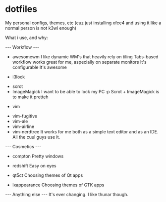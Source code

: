 # dotfiles
My personal configs, themes, etc (cuz just installing xfce4 and using it like a normal person is not k3wl enough)

What i use, and why:

--- Workflow ---
* awesomewm
    I like dynamic WM's that heavily rely on tiling
    Tabs-based workflow works great for me, aspecially on separate monitors
    It's configurable
    It's awesome

* i3lock 
+ scrot
+ ImageMagick
    I want to be able to lock my PC :p
    Scrot + ImageMagick is to make it pretteh

* vim
+ vim-fugitive
+ vim-ale
+ vim-airline
+ vim-nerdtree
    It works for me both as a simple text editor and as an IDE.
    All the cuul guys use it.

--- Cosmetics ---
* compton
    Pretty windows

* redshift
    Easy on eyes

* qt5ct
    Choosing themes of Qt apps

* lxappearance
    Choosing themes of GTK apps

--- Anything else ---
It's ever changing. I like thunar though.
